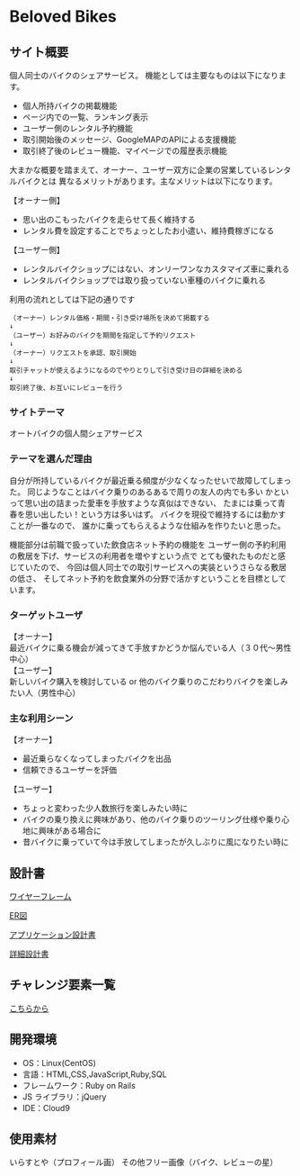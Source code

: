 # Beloved Bikes


## サイト概要

個人同士のバイクのシェアサービス。
機能としては主要なものは以下になります。

- 個人所持バイクの掲載機能
- ページ内での一覧、ランキング表示
- ユーザー側のレンタル予約機能
- 取引開始後のメッセージ、GoogleMAPのAPIによる支援機能
- 取引終了後のレビュー機能、マイページでの履歴表示機能

大まかな概要を踏まえて、オーナー、ユーザー双方に企業の営業しているレンタルバイクとは
異なるメリットがあります。主なメリットは以下になります。

【オーナー側】
- 思い出のこもったバイクを走らせて長く維持する
- レンタル費を設定することでちょっとしたお小遣い、維持費稼ぎになる

【ユーザー側】
- レンタルバイクショップにはない、オンリーワンなカスタマイズ車に乗れる
- レンタルバイクショップでは取り扱っていない車種のバイクに乗れる


利用の流れとしては下記の通りです<br>

`（オーナー）レンタル価格・期間・引き受け場所を決めて掲載する`<br>
`↓`<br>
`（ユーザー）お好みのバイクを期間を指定して予約リクエスト`<br>
`↓`<br>
`（オーナー）リクエストを承認、取引開始`<br>
`↓`<br>
`取引チャットが使えるようになるのでやりとりして引き受け日の詳細を決める`<br>
`↓`<br>
`取引終了後、お互いにレビューを行う`<br>


### サイトテーマ

オートバイクの個人間シェアサービス


### テーマを選んだ理由

自分が所持しているバイクが最近乗る頻度が少なくなったせいで故障してしまった。
同じようなことはバイク乗りのあるあるで周りの友人の内でも多い
かといって思い出の詰まった愛車を手放すような真似はできない、
たまには乗って青春を思い出したい！という方は多いはず。
バイクを現役で維持するには動かすことが一番なので、
誰かに乗ってもらえるような仕組みを作りたいと思った。<br>

機能部分は前職で扱っていた飲食店ネット予約の機能を
ユーザー側の予約利用の敷居を下げ、サービスの利用者を増やすという点で
とても優れたものだと感じていたので、
今回は個人同士での取引サービスへの実装というさらなる敷居の低さ、
そしてネット予約を飲食業外の分野で活かすということを目標としています。


### ターゲットユーザ

【オーナー】<br>
最近バイクに乗る機会が減ってきて手放すかどうか悩んでいる人（３０代〜男性中心）<br>
【ユーザー】<br>
新しいバイク購入を検討している or 他のバイク乗りのこだわりバイクを楽しみたい人（男性中心）


### 主な利用シーン

【オーナー】
- 最近乗らなくなってしまったバイクを出品
- 信頼できるユーザーを評価

【ユーザー】
- ちょっと変わった少人数旅行を楽しみたい時に
- バイクの乗り換えに興味があり、他のバイク乗りのツーリング仕様や乗り心地に興味がある場合に
- 昔バイクに乗っていて今は手放してしまったが久しぶりに風になりたい時に


## 設計書

[ワイヤーフレーム](https://app.diagrams.net/#G1gv_BDiduw2Q_8cRgqvaHdMNRBGtGU6kg)

[ER図](https://app.diagrams.net/#G1_44A_HueS2Dft4ZPpRpKPw7S8BW4lI6N)

[アプリケーション設計書](https://docs.google.com/spreadsheets/d/199_Ykk3I39BiX7geTzDoGtNZeuS-dggK/edit#gid=1166209438)

[詳細設計書](https://docs.google.com/spreadsheets/d/1qyOq1KEg7DrqOr8lavpKWAvQcCIOojPR/edit#gid=1802439833)


## チャレンジ要素一覧

[こちらから](https://docs.google.com/spreadsheets/d/1Il6RXS7MLiayBDBoY7DQRGKk82_PDFGQTAWmgp4-eZQ/edit#gid=0)


## 開発環境

- OS：Linux(CentOS)
- 言語：HTML,CSS,JavaScript,Ruby,SQL
- フレームワーク：Ruby on Rails
- JS ライブラリ：jQuery
- IDE：Cloud9


## 使用素材

いらすとや（プロフィール画）
その他フリー画像（バイク、レビューの星）



